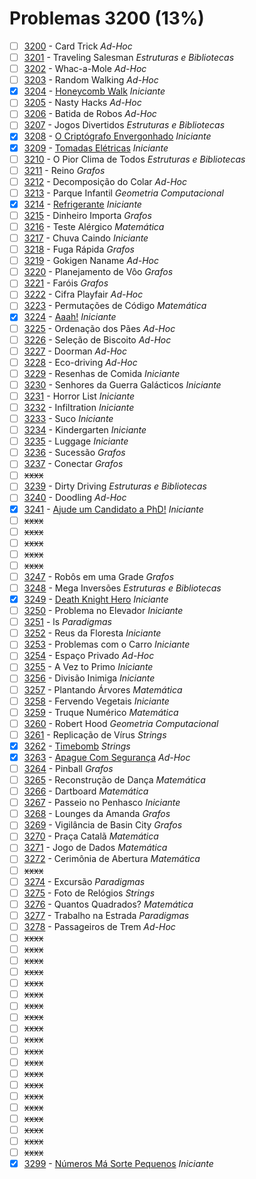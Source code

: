 # Problemas 3200 (13%)

  - [ ]  [3200](https://www.beecrowd.com.br/judge/pt/problems/view/3200) - Card Trick *Ad-Hoc*
  - [ ]  [3201](https://www.beecrowd.com.br/judge/pt/problems/view/3201) - Traveling Salesman *Estruturas e Bibliotecas*
  - [ ]  [3202](https://www.beecrowd.com.br/judge/pt/problems/view/3202) - Whac-a-Mole *Ad-Hoc*
  - [ ]  [3203](https://www.beecrowd.com.br/judge/pt/problems/view/3203) - Random Walking *Ad-Hoc*
  - [x]  [3204](https://www.beecrowd.com.br/judge/pt/problems/view/3204) - [Honeycomb Walk](https://github.com/potigol/beecrowd/blob/master/src/3200/3204.poti) *Iniciante*
  - [ ]  [3205](https://www.beecrowd.com.br/judge/pt/problems/view/3205) - Nasty Hacks *Ad-Hoc*
  - [ ]  [3206](https://www.beecrowd.com.br/judge/pt/problems/view/3206) - Batida de Robos *Ad-Hoc*
  - [ ]  [3207](https://www.beecrowd.com.br/judge/pt/problems/view/3207) - Jogos Divertidos *Estruturas e Bibliotecas*
  - [x]  [3208](https://www.beecrowd.com.br/judge/pt/problems/view/3208) - [O Criptógrafo Envergonhado](https://github.com/potigol/beecrowd/blob/master/src/3200/3208.poti) *Iniciante*
  - [x]  [3209](https://www.beecrowd.com.br/judge/pt/problems/view/3209) - [Tomadas Elétricas](https://github.com/potigol/beecrowd/blob/master/src/3200/3209.poti) *Iniciante*
  - [ ]  [3210](https://www.beecrowd.com.br/judge/pt/problems/view/3210) - O Pior Clima de Todos *Estruturas e Bibliotecas*
  - [ ]  [3211](https://www.beecrowd.com.br/judge/pt/problems/view/3211) - Reino *Grafos*
  - [ ]  [3212](https://www.beecrowd.com.br/judge/pt/problems/view/3212) - Decomposição do Colar *Ad-Hoc*
  - [ ]  [3213](https://www.beecrowd.com.br/judge/pt/problems/view/3213) - Parque Infantil *Geometria Computacional*
  - [x]  [3214](https://www.beecrowd.com.br/judge/pt/problems/view/3214) - [Refrigerante](https://github.com/potigol/beecrowd/blob/master/src/3200/3214.poti) *Iniciante*
  - [ ]  [3215](https://www.beecrowd.com.br/judge/pt/problems/view/3215) - Dinheiro Importa *Grafos*
  - [ ]  [3216](https://www.beecrowd.com.br/judge/pt/problems/view/3216) - Teste Alérgico *Matemática*
  - [ ]  [3217](https://www.beecrowd.com.br/judge/pt/problems/view/3217) - Chuva Caindo *Iniciante*
  - [ ]  [3218](https://www.beecrowd.com.br/judge/pt/problems/view/3218) - Fuga Rápida *Grafos*
  - [ ]  [3219](https://www.beecrowd.com.br/judge/pt/problems/view/3219) - Gokigen Naname *Ad-Hoc*
  - [ ]  [3220](https://www.beecrowd.com.br/judge/pt/problems/view/3220) - Planejamento de Vôo *Grafos*
  - [ ]  [3221](https://www.beecrowd.com.br/judge/pt/problems/view/3221) - Faróis *Grafos*
  - [ ]  [3222](https://www.beecrowd.com.br/judge/pt/problems/view/3222) - Cifra Playfair *Ad-Hoc*
  - [ ]  [3223](https://www.beecrowd.com.br/judge/pt/problems/view/3223) - Permutações de Código *Matemática*
  - [x]  [3224](https://www.beecrowd.com.br/judge/pt/problems/view/3224) - [Aaah!](https://github.com/potigol/beecrowd/blob/master/src/3200/3224.poti) *Iniciante*
  - [ ]  [3225](https://www.beecrowd.com.br/judge/pt/problems/view/3225) - Ordenação dos Pães *Ad-Hoc*
  - [ ]  [3226](https://www.beecrowd.com.br/judge/pt/problems/view/3226) - Seleção de Biscoito *Ad-Hoc*
  - [ ]  [3227](https://www.beecrowd.com.br/judge/pt/problems/view/3227) - Doorman *Ad-Hoc*
  - [ ]  [3228](https://www.beecrowd.com.br/judge/pt/problems/view/3228) - Eco-driving *Ad-Hoc*
  - [ ]  [3229](https://www.beecrowd.com.br/judge/pt/problems/view/3229) - Resenhas de Comida *Iniciante*
  - [ ]  [3230](https://www.beecrowd.com.br/judge/pt/problems/view/3230) - Senhores da Guerra Galácticos *Iniciante*
  - [ ]  [3231](https://www.beecrowd.com.br/judge/pt/problems/view/3231) - Horror List *Iniciante*
  - [ ]  [3232](https://www.beecrowd.com.br/judge/pt/problems/view/3232) - Infiltration *Iniciante*
  - [ ]  [3233](https://www.beecrowd.com.br/judge/pt/problems/view/3233) - Suco *Iniciante*
  - [ ]  [3234](https://www.beecrowd.com.br/judge/pt/problems/view/3234) - Kindergarten *Iniciante*
  - [ ]  [3235](https://www.beecrowd.com.br/judge/pt/problems/view/3235) - Luggage *Iniciante*
  - [ ]  [3236](https://www.beecrowd.com.br/judge/pt/problems/view/3236) - Sucessão *Grafos*
  - [ ]  [3237](https://www.beecrowd.com.br/judge/pt/problems/view/3237) - Conectar *Grafos*
  - [ ] ~~xxxx~~
  - [ ]  [3239](https://www.beecrowd.com.br/judge/pt/problems/view/3239) - Dirty Driving *Estruturas e Bibliotecas*
  - [ ]  [3240](https://www.beecrowd.com.br/judge/pt/problems/view/3240) - Doodling *Ad-Hoc*
  - [x]  [3241](https://www.beecrowd.com.br/judge/pt/problems/view/3241) - [Ajude um Candidato a PhD!](https://github.com/potigol/beecrowd/blob/master/src/3200/3241.poti) *Iniciante*
  - [ ] ~~xxxx~~
  - [ ] ~~xxxx~~
  - [ ] ~~xxxx~~
  - [ ] ~~xxxx~~
  - [ ] ~~xxxx~~
  - [ ]  [3247](https://www.beecrowd.com.br/judge/pt/problems/view/3247) - Robôs em uma Grade *Grafos*
  - [ ]  [3248](https://www.beecrowd.com.br/judge/pt/problems/view/3248) - Mega Inversões *Estruturas e Bibliotecas*
  - [x]  [3249](https://www.beecrowd.com.br/judge/pt/problems/view/3249) - [Death Knight Hero](https://github.com/potigol/beecrowd/blob/master/src/3200/3249.poti) *Iniciante*
  - [ ]  [3250](https://www.beecrowd.com.br/judge/pt/problems/view/3250) - Problema no Elevador *Iniciante*
  - [ ]  [3251](https://www.beecrowd.com.br/judge/pt/problems/view/3251) - ls *Paradigmas*
  - [ ]  [3252](https://www.beecrowd.com.br/judge/pt/problems/view/3252) - Reus da Floresta *Iniciante*
  - [ ]  [3253](https://www.beecrowd.com.br/judge/pt/problems/view/3253) - Problemas com o Carro *Iniciante*
  - [ ]  [3254](https://www.beecrowd.com.br/judge/pt/problems/view/3254) - Espaço Privado *Ad-Hoc*
  - [ ]  [3255](https://www.beecrowd.com.br/judge/pt/problems/view/3255) - A Vez to Primo *Iniciante*
  - [ ]  [3256](https://www.beecrowd.com.br/judge/pt/problems/view/3256) - Divisão Inimiga *Iniciante*
  - [ ]  [3257](https://www.beecrowd.com.br/judge/pt/problems/view/3257) - Plantando Árvores *Matemática*
  - [ ]  [3258](https://www.beecrowd.com.br/judge/pt/problems/view/3258) - Fervendo Vegetais *Iniciante*
  - [ ]  [3259](https://www.beecrowd.com.br/judge/pt/problems/view/3259) - Truque Numérico *Matemática*
  - [ ]  [3260](https://www.beecrowd.com.br/judge/pt/problems/view/3260) - Robert Hood *Geometria Computacional*
  - [ ]  [3261](https://www.beecrowd.com.br/judge/pt/problems/view/3261) - Replicação de Vírus *Strings*
  - [x]  [3262](https://www.beecrowd.com.br/judge/pt/problems/view/3262) - [Timebomb](https://github.com/potigol/beecrowd/blob/master/src/3200/3262.poti) *Strings*
  - [x]  [3263](https://www.beecrowd.com.br/judge/pt/problems/view/3263) - [Apague Com Segurança](https://github.com/potigol/beecrowd/blob/master/src/3200/3263.poti) *Ad-Hoc*
  - [ ]  [3264](https://www.beecrowd.com.br/judge/pt/problems/view/3264) - Pinball *Grafos*
  - [ ]  [3265](https://www.beecrowd.com.br/judge/pt/problems/view/3265) - Reconstrução de Dança *Matemática*
  - [ ]  [3266](https://www.beecrowd.com.br/judge/pt/problems/view/3266) - Dartboard *Matemática*
  - [ ]  [3267](https://www.beecrowd.com.br/judge/pt/problems/view/3267) - Passeio no Penhasco *Iniciante*
  - [ ]  [3268](https://www.beecrowd.com.br/judge/pt/problems/view/3268) - Lounges da Amanda *Grafos*
  - [ ]  [3269](https://www.beecrowd.com.br/judge/pt/problems/view/3269) - Vigilância de Basin City *Grafos*
  - [ ]  [3270](https://www.beecrowd.com.br/judge/pt/problems/view/3270) - Praça Catalã *Matemática*
  - [ ]  [3271](https://www.beecrowd.com.br/judge/pt/problems/view/3271) - Jogo de Dados *Matemática*
  - [ ]  [3272](https://www.beecrowd.com.br/judge/pt/problems/view/3272) - Cerimônia de Abertura *Matemática*
  - [ ] ~~xxxx~~
  - [ ]  [3274](https://www.beecrowd.com.br/judge/pt/problems/view/3274) - Excursão *Paradigmas*
  - [ ]  [3275](https://www.beecrowd.com.br/judge/pt/problems/view/3275) - Foto de Relógios *Strings*
  - [ ]  [3276](https://www.beecrowd.com.br/judge/pt/problems/view/3276) - Quantos Quadrados? *Matemática*
  - [ ]  [3277](https://www.beecrowd.com.br/judge/pt/problems/view/3277) - Trabalho na Estrada *Paradigmas*
  - [ ]  [3278](https://www.beecrowd.com.br/judge/pt/problems/view/3278) - Passageiros de Trem *Ad-Hoc*
  - [ ] ~~xxxx~~
  - [ ] ~~xxxx~~
  - [ ] ~~xxxx~~
  - [ ] ~~xxxx~~
  - [ ] ~~xxxx~~
  - [ ] ~~xxxx~~
  - [ ] ~~xxxx~~
  - [ ] ~~xxxx~~
  - [ ] ~~xxxx~~
  - [ ] ~~xxxx~~
  - [ ] ~~xxxx~~
  - [ ] ~~xxxx~~
  - [ ] ~~xxxx~~
  - [ ] ~~xxxx~~
  - [ ] ~~xxxx~~
  - [ ] ~~xxxx~~
  - [ ] ~~xxxx~~
  - [ ] ~~xxxx~~
  - [ ] ~~xxxx~~
  - [ ] ~~xxxx~~
  - [x]  [3299](https://www.beecrowd.com.br/judge/pt/problems/view/3299) - [Números Má Sorte Pequenos](https://github.com/potigol/beecrowd/blob/master/src/3200/3299.poti) *Iniciante*